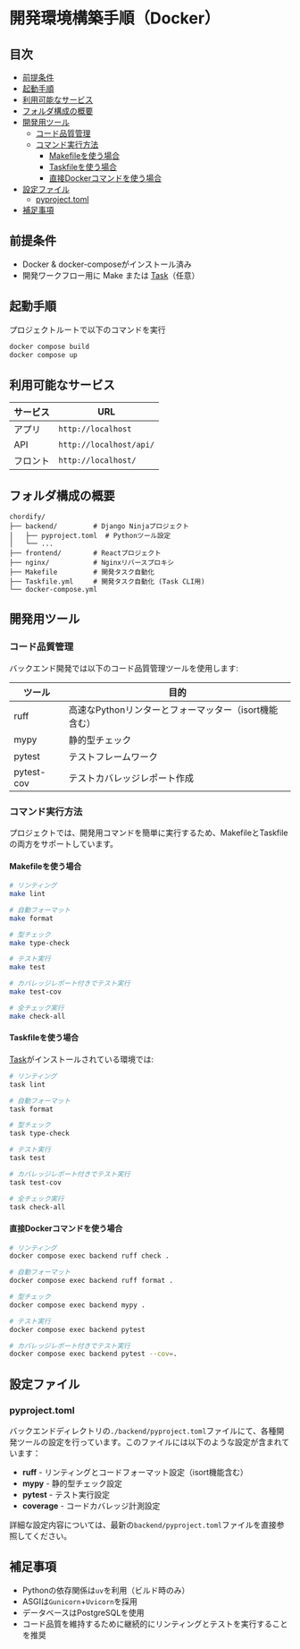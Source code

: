 # 開発環境構築手順（Docker）

## 目次

- [前提条件](#前提条件)
- [起動手順](#起動手順)
- [利用可能なサービス](#利用可能なサービス)
- [フォルダ構成の概要](#フォルダ構成の概要)
- [開発用ツール](#開発用ツール)
  - [コード品質管理](#コード品質管理)
  - [コマンド実行方法](#コマンド実行方法)
    - [Makefileを使う場合](#makefileを使う場合)
    - [Taskfileを使う場合](#taskfileを使う場合)
    - [直接Dockerコマンドを使う場合](#直接dockerコマンドを使う場合)
- [設定ファイル](#設定ファイル)
  - [pyproject.toml](#pyprojecttoml)
- [補足事項](#補足事項)

## 前提条件
- Docker & docker-composeがインストール済み
- 開発ワークフロー用に Make または [Task](https://taskfile.dev/)（任意）

## 起動手順

プロジェクトルートで以下のコマンドを実行

```bash
docker compose build
docker compose up
```

## 利用可能なサービス

| サービス | URL |
|---------|-----|
| アプリ | `http://localhost` |
| API | `http://localhost/api/` |
| フロント | `http://localhost/` |

## フォルダ構成の概要

```
chordify/
├── backend/         # Django Ninjaプロジェクト
│   ├── pyproject.toml  # Pythonツール設定
│   └── ...
├── frontend/        # Reactプロジェクト
├── nginx/           # Nginxリバースプロキシ
├── Makefile         # 開発タスク自動化
├── Taskfile.yml     # 開発タスク自動化 (Task CLI用)
└── docker-compose.yml
```

## 開発用ツール

### コード品質管理

バックエンド開発では以下のコード品質管理ツールを使用します:

| ツール | 目的 |
|--------|------|
| ruff | 高速なPythonリンターとフォーマッター（isort機能含む） |
| mypy | 静的型チェック |
| pytest | テストフレームワーク |
| pytest-cov | テストカバレッジレポート作成 |

### コマンド実行方法

プロジェクトでは、開発用コマンドを簡単に実行するため、MakefileとTaskfileの両方をサポートしています。

#### Makefileを使う場合

```bash
# リンティング
make lint

# 自動フォーマット
make format

# 型チェック
make type-check

# テスト実行
make test

# カバレッジレポート付きでテスト実行
make test-cov

# 全チェック実行
make check-all
```

#### Taskfileを使う場合
[Task](https://taskfile.dev/)がインストールされている環境では:

```bash
# リンティング
task lint

# 自動フォーマット
task format

# 型チェック
task type-check

# テスト実行
task test

# カバレッジレポート付きでテスト実行
task test-cov

# 全チェック実行
task check-all
```

#### 直接Dockerコマンドを使う場合

```bash
# リンティング
docker compose exec backend ruff check .

# 自動フォーマット
docker compose exec backend ruff format .

# 型チェック
docker compose exec backend mypy .

# テスト実行
docker compose exec backend pytest

# カバレッジレポート付きでテスト実行
docker compose exec backend pytest --cov=.
```

## 設定ファイル

### pyproject.toml

バックエンドディレクトリの`./backend/pyproject.toml`ファイルにて、各種開発ツールの設定を行っています。このファイルには以下のような設定が含まれています：

- **ruff** - リンティングとコードフォーマット設定（isort機能含む）
- **mypy** - 静的型チェック設定
- **pytest** - テスト実行設定
- **coverage** - コードカバレッジ計測設定

詳細な設定内容については、最新の`backend/pyproject.toml`ファイルを直接参照してください。

## 補足事項
- Pythonの依存関係は`uv`を利用（ビルド時のみ）
- ASGIは`Gunicorn`+`Uvicorn`を採用
- データベースはPostgreSQLを使用
- コード品質を維持するために継続的にリンティングとテストを実行することを推奨
